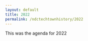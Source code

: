 ```yaml
---
layout: default
title: 2022
permalink: /ndctechtownhistory/2022
---
```


This was the agenda for 2022
